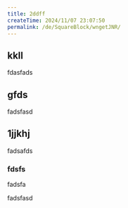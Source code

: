 ```yaml
---
title: 2ddff
createTime: 2024/11/07 23:07:50
permalink: /de/SquareBlock/wngetJNR/
---
```

## kkll
fdasfads

## gfds
fadsfasd

## 1jjkhj
fadsafds

### fdsfs 
fadsfa


fadsfasd
